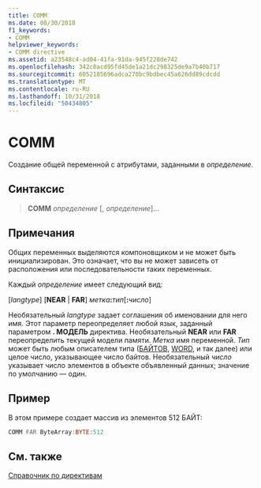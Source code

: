 ```yaml
---
title: COMM
ms.date: 08/30/2018
f1_keywords:
- COMM
helpviewer_keywords:
- COMM directive
ms.assetid: a23548c4-ad04-41fa-91da-945f228de742
ms.openlocfilehash: 342c8acd95fd45de1a21dc298325de9a7b40b717
ms.sourcegitcommit: 6052185696adca270bc9bdbec45a626dd89cdcdd
ms.translationtype: MT
ms.contentlocale: ru-RU
ms.lasthandoff: 10/31/2018
ms.locfileid: "50434805"
---
```

# <a name="comm"></a>COMM

Создание общей переменной с атрибутами, заданными в *определение*.

## <a name="syntax"></a>Синтаксис

> **COMM** *определение* [, *определение*]...

## <a name="remarks"></a>Примечания

Общих переменных выделяются компоновщиком и не может быть инициализирован. Это означает, что вы не может зависеть от расположения или последовательности таких переменных.

Каждый *определение* имеет следующий вид:

[*langtype*] [**NEAR** &#124; **FAR**] _метка_**:**_тип_[**:**_число_]

Необязательный *langtype* задает соглашения об именовании для него имя. Этот параметр переопределяет любой язык, заданный параметром **. МОДЕЛЬ** директива. Необязательный **NEAR** или **FAR** переопределить текущей модели памяти. *Метка* имя переменной. *Тип* может быть любым описателем типа ([БАЙТОВ](../../assembler/masm/byte-masm.md), [WORD](../../assembler/masm/word.md), и так далее) или целое число, указывающее число байтов. Необязательный *число* указывает число элементов в объекте объявленный данных; значение по умолчанию — один.

## <a name="example"></a>Пример

В этом примере создает массив из элементов 512 БАЙТ:

```asm
COMM FAR ByteArray:BYTE:512
```

## <a name="see-also"></a>См. также

[Справочник по директивам](../../assembler/masm/directives-reference.md)<br/>
